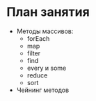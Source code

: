 # План занятия

- Методы массивов:
  - forEach
  - map
  - filter
  - find
  - every и some
  - reduce
  - sort
- Чейнинг методов
